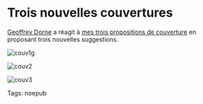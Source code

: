 # Trois nouvelles couvertures

[Geoffrey Dorne](http://www.geoffreydorne.com) a réagit à [mes trois propositions de couverture](/2009/01/24/lhomme-qui-inventa-la-terre/) en proposant trois nouvelles suggestions.

![couv1g](https://tcrouzet.com/images_tc/2009/01/couv1g.png)

![couv2](https://tcrouzet.com/images_tc/2009/01/couv2.png)

![couv3](https://tcrouzet.com/images_tc/2009/01/couv3.png)

Tags: noepub